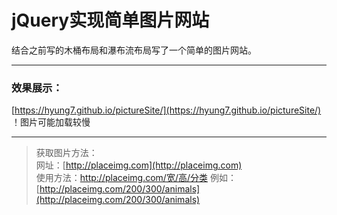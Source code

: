 # jQuery实现简单图片网站   
结合之前写的木桶布局和瀑布流布局写了一个简单的图片网站。

---
### 效果展示：   
[https://hyung7.github.io/pictureSite/](https://hyung7.github.io/pictureSite/)   
！图片可能加载较慢

---
>获取图片方法：  
网址：[http://placeimg.com](http://placeimg.com)  
使用方法：http://placeimg.com/宽/高/分类
例如：[http://placeimg.com/200/300/animals](http://placeimg.com/200/300/animals)